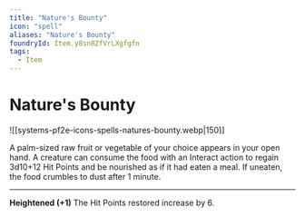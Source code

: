 ```yaml
---
title: "Nature's Bounty"
icon: "spell"
aliases: "Nature's Bounty"
foundryId: Item.y8sn8ZfVrLXgfgfn
tags:
  - Item
---
```


# Nature's Bounty
![[systems-pf2e-icons-spells-natures-bounty.webp|150]]

A palm-sized raw fruit or vegetable of your choice appears in your open hand. A creature can consume the food with an Interact action to regain 3d10+12 Hit Points and be nourished as if it had eaten a meal. If uneaten, the food crumbles to dust after 1 minute.

* * *

**Heightened (+1)** The Hit Points restored increase by 6.
